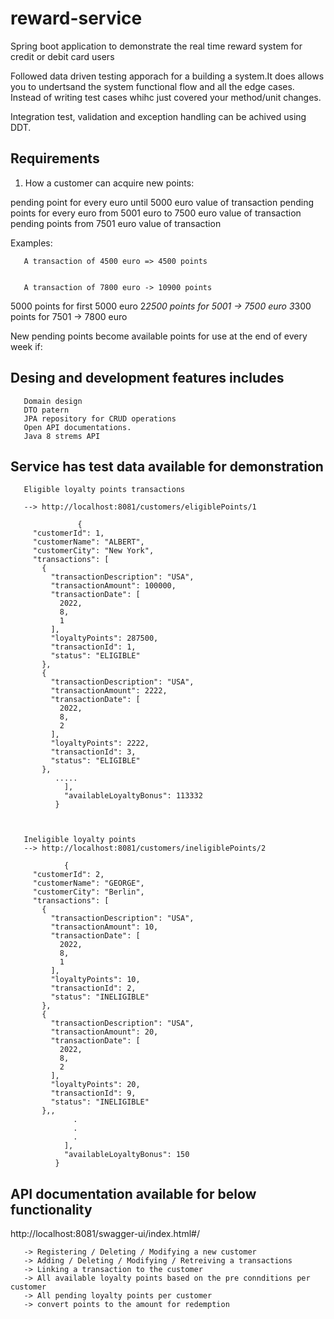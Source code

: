 # reward-service 

Spring boot application to demonstrate the real time reward system for credit or debit card users 

Followed data driven testing apporach for a building a system.It does allows you to undertsand the system functional flow and all the edge cases.
Instead of writing test cases whihc just covered your method/unit changes.

Integration test, validation and exception handling can be achived using DDT.

## Requirements

1. How a customer can acquire new points:


pending point for every euro until 5000 euro value of transaction
pending points for every euro from 5001 euro to 7500 euro value of transaction
pending points from 7501 euro value of transaction

Examples:

       A transaction of 4500 euro => 4500 points


       A transaction of 7800 euro -> 10900 points

5000 points for first 5000 euro
2*2500 points for 5001 -> 7500 euro
3*300 points for 7501 -> 7800 euro 

New pending points become available points for use at the end of every week if:

## Desing and development features includes
       Domain design
       DTO patern
       JPA repository for CRUD operations
       Open API documentations.
       Java 8 strems API
       
## Service has test data available for demonstration 

       Eligible loyalty points transactions 
       
       --> http://localhost:8081/customers/eligiblePoints/1

                   {
         "customerId": 1,
         "customerName": "ALBERT",
         "customerCity": "New York",
         "transactions": [
           {
             "transactionDescription": "USA",
             "transactionAmount": 100000,
             "transactionDate": [
               2022,
               8,
               1
             ],
             "loyaltyPoints": 287500,
             "transactionId": 1,
             "status": "ELIGIBLE"
           },
           {
             "transactionDescription": "USA",
             "transactionAmount": 2222,
             "transactionDate": [
               2022,
               8,
               2
             ],
             "loyaltyPoints": 2222,
             "transactionId": 3,
             "status": "ELIGIBLE"
           },
              .....
                ],
                "availableLoyaltyBonus": 113332
              }
       
       

       Ineligible loyalty points 
       --> http://localhost:8081/customers/ineligiblePoints/2

                {
         "customerId": 2,
         "customerName": "GEORGE",
         "customerCity": "Berlin",
         "transactions": [
           {
             "transactionDescription": "USA",
             "transactionAmount": 10,
             "transactionDate": [
               2022,
               8,
               1
             ],
             "loyaltyPoints": 10,
             "transactionId": 2,
             "status": "INELIGIBLE"
           },
           {
             "transactionDescription": "USA",
             "transactionAmount": 20,
             "transactionDate": [
               2022,
               8,
               2
             ],
             "loyaltyPoints": 20,
             "transactionId": 9,
             "status": "INELIGIBLE"
           },,
                  .
                  .
                  .
                ],
                "availableLoyaltyBonus": 150
              }

## API documentation available for below functionality

http://localhost:8081/swagger-ui/index.html#/

       -> Registering / Deleting / Modifying a new customer 
       -> Adding / Deleting / Modifying / Retreiving a transactions
       -> Linking a transaction to the customer
       -> All available loyalty points based on the pre connditions per customer
       -> All pending loyalty points per customer
       -> convert points to the amount for redemption






